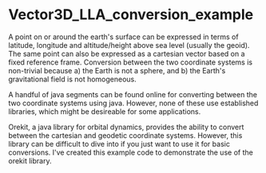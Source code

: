 # Vector3D_LLA_conversion_example

A point on or around the earth's surface can be expressed in terms of latitude, longitude and altitude/height above sea level (usually the geoid). The same point can also be expressed as a cartesian vector based on a fixed reference frame. Conversion between the two coordinate systems is non-trivial because a) the Earth is not a sphere, and b) the Earth's gravitational field is not homogeneous.

A handful of java segments can be found online for converting between the two coordinate systems using java. However, none of these use established libraries, which might be desireable for some applications. 

Orekit, a java library for orbital dynamics, provides the ability to convert between the cartesian and geodetic coordinate systems. However, this library can be difficult to dive into if you just want to use it for basic conversions. I've created this example code to demonstrate the use of the orekit library. 
